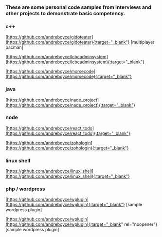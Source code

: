 ### These are some personal code samples from interviews and other projects to demonstrate basic competency.

### c++
[https://github.com/andreboyce/gldoteater](https://github.com/andreboyce/gldoteater){:target="_blank"} [multiplayer pacman]

[https://github.com/andreboyce/lcbcadminsystem](https://github.com/andreboyce/lcbcadminsystem){:target="_blank"}

[https://github.com/andreboyce/morsecode](https://github.com/andreboyce/morsecode){:target="_blank"}

### java
[https://github.com/andreboyce/nade_project](https://github.com/andreboyce/nade_project){:target="_blank"}

### node
[https://github.com/andreboyce/react_todo](https://github.com/andreboyce/react_todo){:target="_blank"}

[https://github.com/andreboyce/zohologin](https://github.com/andreboyce/zohologin){:target="_blank"}

### linux shell
[https://github.com/andreboyce/linux_shell](https://github.com/andreboyce/linux_shell){:target="_blank"}

### php / wordpress
[https://github.com/andreboyce/wplugin](https://github.com/andreboyce/wplugin){:target="_blank"} [sample wordpress plugin]

[https://github.com/andreboyce/wplugin](https://github.com/andreboyce/wplugin){:target="_blank" rel="noopener"} [sample wordpress plugin]
